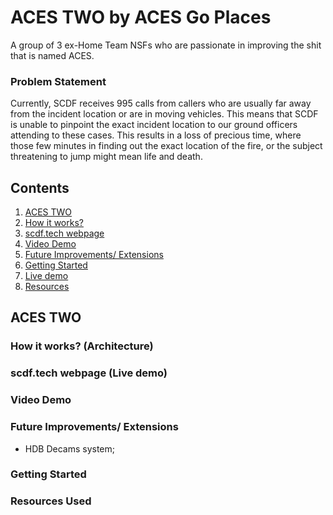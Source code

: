 # ACES TWO by ACES Go Places
A group of 3 ex-Home Team NSFs who are passionate in improving the shit that is named ACES.

### Problem Statement
Currently, SCDF receives 995 calls from callers who are usually far away from the incident location or are in moving vehicles. 
This means that SCDF is unable to pinpoint the exact incident location to our ground officers attending to these cases. 
This results in a loss of precious time, where those few minutes in finding out the exact location of the fire, or the subject threatening to jump might mean life and death. 

## Contents
1. [ACES TWO](#ACES-TWO)
1. [How it works?](#How-it-works?)
1. [scdf.tech webpage](#scdf.tech)
1. [Video Demo](#video-demo)
1. [Future Improvements/ Extensions](#future-improvements)
1. [Getting Started](#getting-started)
1. [Live demo](#live-demo)
1. [Resources](#resources)

## ACES TWO
### How it works? (Architecture)

### scdf.tech webpage (Live demo)

### Video Demo

### Future Improvements/ Extensions
- HDB Decams system;

### Getting Started

### Resources Used
